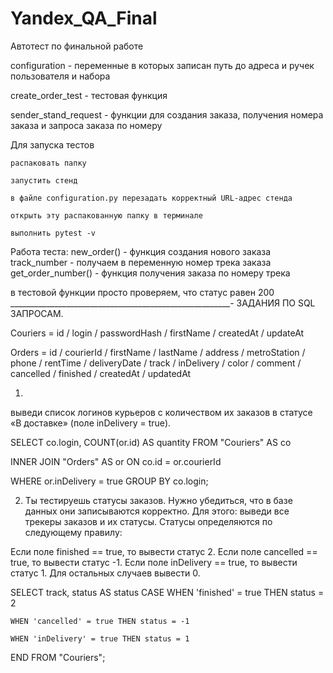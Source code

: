# Yandex_QA_Final
Автотест по финальной работе

configuration - переменные в которых записан путь до адреса и ручек пользователя и набора

create_order_test - тестовая функция

sender_stand_request - функции для создания заказа, получения номера заказа и запроса заказа по номеру

Для запуска тестов

    распаковать папку

    запустить стенд

    в файле configuration.py перезадать корректный URL-адрес стенда

    открыть эту распакованную папку в терминале

    выполнить pytest -v

Работа теста: 
new_order() - функция создания нового заказа
track_number - получаем в переменную номер трека заказа
get_order_number() - функция получения заказа по номеру трека

в тестовой функции просто проверяем, что статус равен 200
_______________________________________________________-
ЗАДАНИЯ ПО SQL ЗАПРОСАМ.

Couriers = id / login / passwordHash / firstName / createdAt / updateAt

Orders = id / courierId / firstName / lastName / address / metroStation / phone / rentTime
/ deliveryDate / track / inDelivery / color / comment / cancelled / finished / createdAt / updatedAt


1.
выведи список логинов курьеров с 
количеством их заказов в статусе «В доставке» (поле inDelivery = true). 

SELECT co.login, COUNT(or.id) AS quantity
FROM "Couriers" AS co

INNER JOIN "Orders" AS or
ON co.id = or.courierId

WHERE or.inDelivery = true
GROUP BY co.login;




2. Ты тестируешь статусы заказов. Нужно убедиться, что в базе данных они записываются корректно.
Для этого: выведи все трекеры заказов и их статусы. 
Статусы определяются по следующему правилу:

Если поле finished == true, то вывести статус 2.
Если поле canсelled == true, то вывести статус -1.
Если поле inDelivery == true, то вывести статус 1.
Для остальных случаев вывести 0.


SELECT track, status AS status
CASE
	WHEN 'finished' = true THEN status = 2
	
	WHEN 'cancelled' = true THEN status = -1

	WHEN 'inDelivery' = true THEN status = 1
END
FROM "Couriers";
